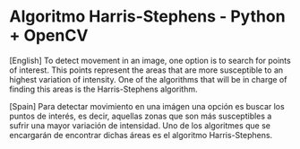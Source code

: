 # Algoritmo Harris-Stephens - Python + OpenCV

[English]
To detect movement in an image, one option is to search for points of interest. This points represent
the areas that are more susceptible to an highest variation of intensity. One of the algorithms
that will be in charge of finding this areas is the Harris-Stephens algorithm.

[Spain]
Para detectar movimiento en una imágen una opción es buscar los puntos de interés, es decir, 
aquellas zonas que son más susceptibles a sufrir una mayor variación de intensidad. Uno de los algoritmes
que se encargarán de encontrar dichas áreas es el algoritmo Harris-Stephens.

